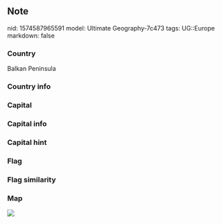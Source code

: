 ## Note
nid: 1574587965591
model: Ultimate Geography-7c473
tags: UG::Europe
markdown: false

### Country
Balkan Peninsula

### Country info


### Capital


### Capital info


### Capital hint


### Flag


### Flag similarity


### Map
<img src="ug-map-balkan_peninsula.png">
